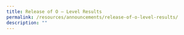 ```yaml
---
title: Release of O – Level Results
permalink: /resources/announcements/release-of-o-level-results/
description: ""
---
```

